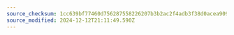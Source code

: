 ```yaml
---
source_checksum: 1cc639bf77460d756287558226207b3b2ac2f4adb3f38d0acea909e8b1b6efc0
source_modified: 2024-12-12T21:11:49.590Z
---
```


